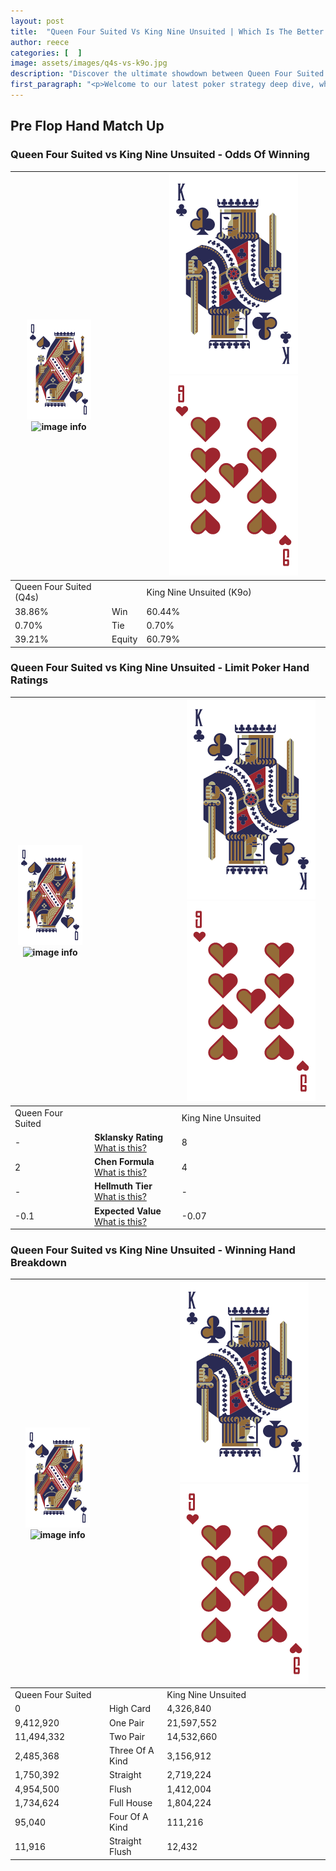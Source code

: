 ```yaml
---
layout: post
title:  "Queen Four Suited Vs King Nine Unsuited | Which Is The Better Hand In Poker? A Complete Guide"
author: reece
categories: [  ]
image: assets/images/q4s-vs-k9o.jpg
description: "Discover the ultimate showdown between Queen Four Suited and King Nine Unsuited in poker! Uncover the odds, strategies, and scenarios where one hand triumphs over the other. Get ready to up your poker game with this thrilling analysis."
first_paragraph: "<p>Welcome to our latest poker strategy deep dive, where we're pitting two distinct hands against each other in a high-stakes showdown: Queen Four Suited vs King Nine Unsuited.</p><p>In the dynamic world of poker, every decision counts, and knowing which hand holds the upper hand is key to your success at the table.</p><p>In this article, we'll dissect these two hands, explore the scenarios where one dominates the other, and equip you with the knowledge to make strategic choices that can tip the odds in your favor.</p><p>Get ready to unravel the intriguing dynamics of these poker hands and elevate your game to new heights.</p>"
---
```




[comment]: # (sp0)

## Pre Flop Hand Match Up

<div class="table hand-ratings" markdown="1"> 



### Queen Four Suited vs King Nine Unsuited - Odds Of Winning


    
| ![image info](assets/images/hand1/Q.png) ![image info](assets/images/hand1/4s.png) |  | ![image info](assets/images/hand2/K.png) ![image info](assets/images/hand2/9o.png) |
| -------- | -------- | -------- |
| Queen Four Suited (Q4s) |  | King Nine Unsuited (K9o) |
| 38.86% | Win | 60.44% |
| 0.70% | Tie | 0.70% |
| 39.21% | Equity | 60.79% |




[comment]: # (sp1)



### Queen Four Suited vs King Nine Unsuited - Limit Poker Hand Ratings


    
| ![image info](assets/images/hand1/Q.png) ![image info](assets/images/hand1/4s.png) |  | ![image info](assets/images/hand2/K.png) ![image info](assets/images/hand2/9o.png) |
| -------- | -------- | -------- |
| Queen Four Suited |  | King Nine Unsuited |
| - | **Sklansky Rating** [What is this?](/sklansky-rating-explained) | 8 |
| 2 | **Chen Formula** [What is this?](/chen-formula-explained) | 4 |
| - | **Hellmuth Tier** [What is this?](/Hellmuth-tier-explained) | - |
| -0.1 | **Expected Value** [What is this?](/expected-value-explained) | -0.07 |




[comment]: # (sp2)



### Queen Four Suited vs King Nine Unsuited - Winning Hand Breakdown


    
| ![image info](assets/images/hand1/Q.png) ![image info](assets/images/hand1/4s.png) |  | ![image info](assets/images/hand2/K.png) ![image info](assets/images/hand2/9o.png) |
| -------- | -------- | -------- |
| Queen Four Suited |  | King Nine Unsuited |
| 0 | High Card | 4,326,840 |
| 9,412,920 | One Pair | 21,597,552 |
| 11,494,332 | Two Pair | 14,532,660 |
| 2,485,368 | Three Of A Kind | 3,156,912 |
| 1,750,392 | Straight | 2,719,224 |
| 4,954,500 | Flush | 1,412,004 |
| 1,734,624 | Full House | 1,804,224 |
| 95,040 | Four Of A Kind | 111,216 |
| 11,916 | Straight Flush | 12,432 |




[comment]: # (sp3)



</div>

[comment]: # (sp4)



[comment]: # (sp5)


